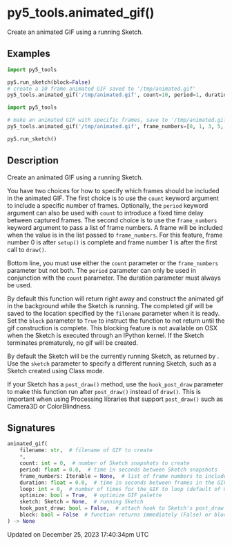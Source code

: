 # py5_tools.animated_gif()

Create an animated GIF using a running Sketch.

## Examples

<div class="example-table">

<div class="example-row"><div class="example-cell-image">

</div><div class="example-cell-code">

```python
import py5_tools

py5.run_sketch(block=False)
# create a 10 frame animated GIF saved to '/tmp/animated.gif'
py5_tools.animated_gif('/tmp/animated.gif', count=10, period=1, duration=0.5)
```

</div></div>

<div class="example-row"><div class="example-cell-image">

</div><div class="example-cell-code">

```python
import py5_tools

# make an animated GIF with specific frames, save to '/tmp/animated.gif'
py5_tools.animated_gif('/tmp/animated.gif', frame_numbers=[0, 1, 3, 5, 13], duration=0.5)

py5.run_sketch()
```

</div></div>

</div>

## Description

Create an animated GIF using a running Sketch.

You have two choices for how to specify which frames should be included in the animated GIF. The first choice is to use the `count` keyword argument to include a specific number of frames. Optionally, the `period` keyword argument can also be used with `count` to introduce a fixed time delay between captured frames. The second choice is to use the `frame_numbers` keyword argument to pass a list of frame numbers. A frame will be included when the [](sketch_frame_count) value is in the list passed to `frame_numbers`. For this feature, frame number 0 is after `setup()` is complete and frame number 1 is after the first call to `draw()`.

Bottom line, you must use either the `count` parameter or the `frame_numbers` parameter but not both. The `period` parameter can only be used in conjunction with the `count` parameter. The duration parameter must always be used.

By default this function will return right away and construct the animated gif in the background while the Sketch is running. The completed gif will be saved to the location specified by the `filename` parameter when it is ready. Set the `block` parameter to `True` to instruct the function to not return until the gif construction is complete. This blocking feature is not available on OSX when the Sketch is executed through an IPython kernel. If the Sketch terminates prematurely, no gif will be created.

By default the Sketch will be the currently running Sketch, as returned by [](py5functions_get_current_sketch). Use the `sketch` parameter to specify a different running Sketch, such as a Sketch created using Class mode.

If your Sketch has a `post_draw()` method, use the `hook_post_draw` parameter to make this function run after `post_draw()` instead of `draw()`. This is important when using Processing libraries that support `post_draw()` such as Camera3D or ColorBlindness.

## Signatures

```python
animated_gif(
    filename: str,  # filename of GIF to create
    *,
    count: int = 0,  # number of Sketch snapshots to create
    period: float = 0.0,  # time in seconds between Sketch snapshots
    frame_numbers: Iterable = None,  # list of frame numbers to include in animated GIF
    duration: float = 0.0,  # time in seconds between frames in the GIF
    loop: int = 0,  # number of times for the GIF to loop (default of 0 loops indefinitely)
    optimize: bool = True,  # optimize GIF palette
    sketch: Sketch = None,  # running Sketch
    hook_post_draw: bool = False,  # attach hook to Sketch's post_draw method instead of draw
    block: bool = False  # function returns immediately (False) or blocks until function returns (True)
) -> None
```

Updated on December 25, 2023 17:40:34pm UTC
